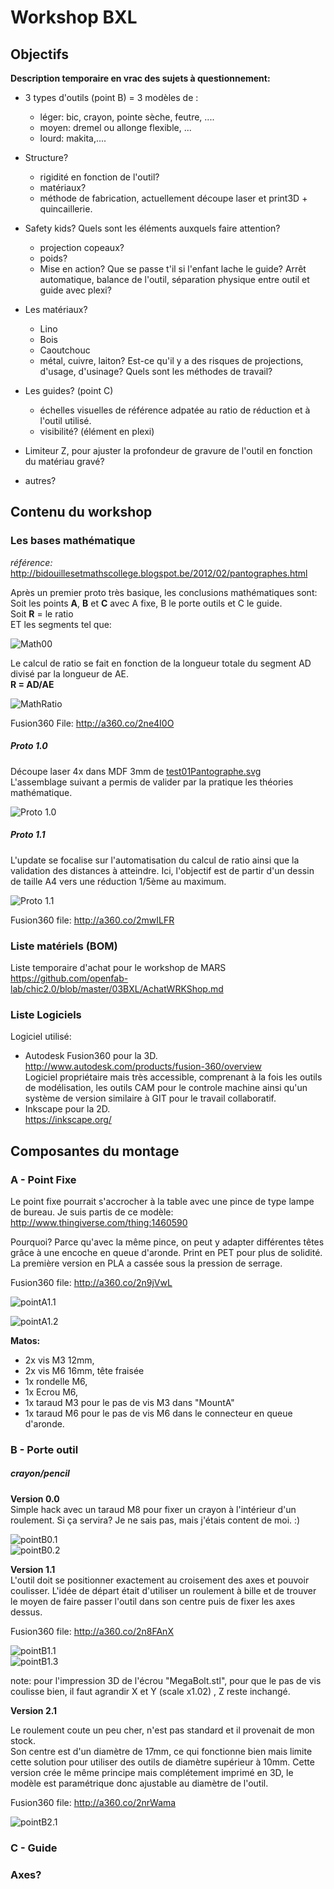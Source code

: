 # Workshop BXL 
## Objectifs 

**Description temporaire en vrac des sujets à questionnement:**  

- 3 types d'outils (point B) = 3 modèles de : 
  - léger: bic, crayon, pointe sèche, feutre, .... 
  - moyen: dremel ou allonge flexible, ... 
  - lourd: makita,....
  
- Structure?
	- rigidité en fonction de l'outil?
	- matériaux? 
	- méthode de fabrication, actuellement découpe laser et print3D + quincaillerie.
  
- Safety kids?    Quels sont les éléments auxquels faire attention?
  - projection copeaux?
  - poids? 
  - Mise en action? Que se passe t'il si l'enfant lache le guide? Arrêt automatique, balance de l'outil, séparation physique entre outil et guide avec plexi?
- Les matériaux?
  - Lino
  - Bois
  - Caoutchouc
  - métal, cuivre, laiton?
  Est-ce qu'il y a des risques de projections, d'usage, d'usinage? Quels sont les méthodes de travail?
- Les guides? (point C)
  - échelles visuelles de référence adpatée au ratio de réduction et à l'outil utilisé.
  - visibilité? (élément en plexi)

- Limiteur Z, pour ajuster la profondeur de gravure de l'outil en fonction du matériau gravé?
- autres?

## Contenu du workshop
### Les bases mathématique
*référence:*  
http://bidouillesetmathscollege.blogspot.be/2012/02/pantographes.html  

Après un premier proto très basique, les conclusions mathématiques sont:   
Soit les points **A**, **B** et **C** avec A fixe, B le porte outils et C le guide.   
Soit **R** = le ratio   
ET les segments tel que:  

![Math00](https://github.com/openfab-lab/chic2.0/blob/master/03BXL/Working%20files/Math00.png)

Le calcul de ratio se fait en fonction de la longueur totale du segment AD divisé par la longueur de AE.    
**R = AD/AE**

![MathRatio](https://github.com/openfab-lab/chic2.0/blob/master/03BXL/Working%20files/MathRatio%20low.jpg)

Fusion360 File: http://a360.co/2ne4I0O  

##### Proto 1.0
Découpe laser 4x dans MDF 3mm de [test01Pantographe.svg](https://github.com/openfab-lab/chic2.0/blob/master/03BXL/Working%20files/test01Pantographe.svg)  
L'assemblage suivant a permis de valider par la pratique les théories mathématique.

![Proto 1.0](https://github.com/openfab-lab/chic2.0/blob/master/03BXL/Working%20files/Proto1.0.jpg)

##### Proto 1.1

L'update se focalise sur l'automatisation du calcul de ratio ainsi que la validation des distances à atteindre. 
Ici, l'objectif est de partir d'un dessin de taille A4 vers une réduction 1/5ème au maximum.  

![Proto 1.1](https://github.com/openfab-lab/chic2.0/blob/master/03BXL/Working%20files/Proto1.1.jpg)

Fusion360 file: http://a360.co/2mwILFR

### Liste matériels (BOM)

Liste temporaire d'achat pour le workshop de MARS  
https://github.com/openfab-lab/chic2.0/blob/master/03BXL/AchatWRKShop.md

### Liste Logiciels

Logiciel utilisé:
- Autodesk Fusion360 pour la 3D.  
http://www.autodesk.com/products/fusion-360/overview  
Logiciel propriétaire mais très accessible, comprenant à la fois les outils de modélisation, les outils CAM pour le controle machine ainsi qu'un système de version similaire à GIT pour le travail collaboratif.  
- Inkscape pour la 2D.   
https://inkscape.org/



## Composantes du montage
### A - Point Fixe

Le point fixe pourrait s'accrocher à la table avec une pince de type lampe de bureau. Je suis partis de ce modèle:   
http://www.thingiverse.com/thing:1460590

Pourquoi? Parce qu'avec la même pince, on peut y adapter différentes têtes grâce à une encoche en queue d'aronde. 
Print en PET pour plus de solidité. La première version en PLA a cassée sous la pression de serrage.   

Fusion360 file: http://a360.co/2n9jVwL    

![pointA1.1](https://github.com/openfab-lab/chic2.0/blob/master/03BXL/Working%20files/PointA1.1.jpg)   

![pointA1.2](https://github.com/openfab-lab/chic2.0/blob/master/03BXL/Working%20files/pointA1.2.jpg)    

**Matos:**   
- 2x vis M3 12mm,   
- 2x vis M6 16mm, tête fraisée  
- 1x rondelle M6,  
- 1x Ecrou M6,  
- 1x taraud M3 pour le pas de vis M3 dans "MountA"  
- 1x taraud M6 pour le pas de vis M6 dans le connecteur en queue d'aronde. 


### B - Porte outil

##### crayon/pencil
**Version 0.0**  
Simple hack avec un taraud M8 pour fixer un crayon à l'intérieur d'un roulement.   Si ça servira? Je ne sais pas, mais j'étais content de moi. :)

![pointB0.1](https://github.com/openfab-lab/chic2.0/blob/master/03BXL/Working%20files/pointB0.1.jpg)  
![pointB0.2](https://github.com/openfab-lab/chic2.0/blob/master/03BXL/Working%20files/pointB0.2.jpg)    

**Version 1.1**    
L'outil doit se positionner exactement au croisement des axes et pouvoir coulisser. L'idée de départ était d'utiliser un roulement à bille et de trouver le moyen de faire passer l'outil dans son centre puis de fixer les axes dessus.  

Fusion360 file: http://a360.co/2n8FAnX   

![pointB1.1](https://github.com/openfab-lab/chic2.0/blob/master/03BXL/Working%20files/pointB1.1.jpg)  
![pointB1.3](https://github.com/openfab-lab/chic2.0/blob/master/03BXL/Working%20files/pointB1.3.jpg)  

note: pour l'impression 3D de l'écrou "MegaBolt.stl", pour que le pas de vis coulisse bien, il faut agrandir X et Y (scale x1.02) , Z reste inchangé.

**Version 2.1**

Le roulement coute un peu cher, n'est pas standard et il provenait de mon stock.   
Son centre est d'un diamètre de 17mm, ce qui fonctionne bien mais limite cette solution pour utiliser des outils de diamètre supérieur à 10mm. Cette version crée le même principe mais complétement imprimé en 3D, le modèle est paramétrique donc ajustable au diamètre de l'outil.   

Fusion360 file: http://a360.co/2nrWama

![pointB2.1](https://github.com/openfab-lab/chic2.0/blob/master/03BXL/Working%20files/pointB2.1.jpg)


### C - Guide
### Axes?



